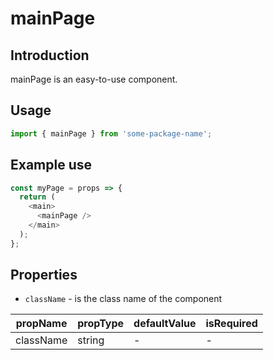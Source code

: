 # mainPage

<!-- STORY -->

## Introduction

mainPage is an easy-to-use component.

## Usage

```javascript
import { mainPage } from 'some-package-name';
```

## Example use

```javascript
const myPage = props => {
  return (
    <main>
      <mainPage />
    </main>
  );
};
```

## Properties

- `className` - is the class name of the component

| propName  | propType | defaultValue | isRequired |
| --------- | -------- | ------------ | ---------- |
| className | string   | -            | -          |
